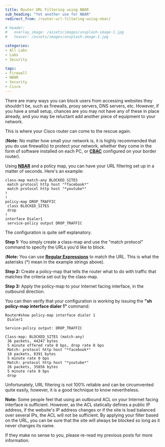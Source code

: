 ```yaml
---
title: Router URL Filtering using NBAR
sub_heading: "Yet another use for NBAR"
redirect_from: /router-url-filtering-using-nbar/

# header:
#   overlay_image: /assets/images/unsplash-image-1.jpg
#   teaser: /assets/images/unsplash-image-1.jpg

categories:
- All Labs
- Labs
- Security

tags:
- Firewall
- NBAR
- Security
- Cisco
---
```

There are many ways you can block users from accessing websites they shouldn't be, such as firewalls, proxy servers, DNS servers, etc. However, if you have a small setup, chances are you may not have any of these in place already, and you may be reluctant add another piece of equipment to your network.

This is where your Cisco router can come to the rescue again.

(**Note:** No matter how small your network is, it is highly recommended that you do use firewall(s) to protect your network, whether they come in the form of software installed on each PC, or [**CBAC**](/tags/#cbac) configured on your border router).

Using [**NBAR**](/tags/#nbar) and a policy map, you can have your URL filtering set up in a matter of seconds. Here's an example:

```
class-map match-any BLOCKED_SITES
 match protocol http host "*facebook*"
 match protocol http host "*youtube*"
!
!
policy-map DROP_TRAFFIC
 class BLOCKED_SITES
 drop
!
interface Dialer1
 service-policy output DROP_TRAFFIC
```

The configuration is quite self explanatory.

**Step 1:** You simply create a class-map and use the "match protocol" command to specify the URLs you'd like to block.

(**Note:** You can use [**Regular Expressions**](http://en.wikipedia.org/wiki/Regex#POSIX_Basic_Regular_Expressions) to match the URL. This is what the asterisks (*) mean in the example strings above).

**Step 2:** Create a policy-map that tells the router what to do with traffic that matches the criteria set out by the class-map.

**Step 3:** Apply the policy-map to your Internet facing interface, in the outbound direction.

You can then verify that your configuration is working by issuing the **"sh policy-map interface dialer 1"** command:

```
Router#show policy-map interface dialer 1
 Dialer1

Service-policy output: DROP_TRAFFIC

Class-map: BLOCKED_SITES (match-any)
 36 packets, 44247 bytes
 5 minute offered rate 0 bps, drop rate 0 bps
 Match: protocol http host "*facebook*"
 10 packets, 8391 bytes
 5 minute rate 0 bps
 Match: protocol http host "*youtube*"
 26 packets, 35856 bytes
 5 minute rate 0 bps
 drop
```

Unfortunately, URL filtering is not 100% reliable and can be circumvented quite easily, however, it is a good technique to know nevertheless.

**Note:** Some people feel that using an outbound ACL on your Internet facing interface is sufficient. However, as the ACL statically defines a public IP address, if the website's IP address changes or if the site is load balanced over several IPs, the ACL will not be sufficient. By applying your filter based on the URL, you can be sure that the site will always be blocked so long as it never changes its name.

If they make no sense to you, please re-read my previous posts for more information.